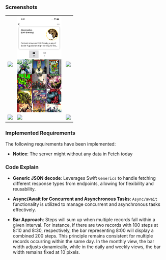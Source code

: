 ### Screenshots

|  |  |  |
| - | - | - |
| <img src="Screenshots/SCR_01.png" height="300"> | <img src="Screenshots/SCR_02.png" height="300"> |  <img src="Screenshots/SCR_03.gif" height="300">  |
| <img src="Screenshots/SCR_04.png" height="300"> | <img src="Screenshots/SCR_05.png" height="300"> |  <img src="Screenshots/SCR_06.png" height="300">  |


### Implemented Requirements

The following requirements have been implemented:

- **Notice**: The server might without any data in Fetch today


### Code Explain

- **Generic JSON decode**: Leverages Swift `Generics` to handle fetching different response types from endpoints, allowing for flexibility and reusability.
- **Async/Await for Concurrent and Asynchronous Tasks**: `Async/await` functionality is utilized to manage concurrent and asynchronous tasks effectively.

- **Bar Approach**: Steps will sum up when multiple records fall within a given interval. For instance, if there are two records with 100 steps at 8:10 and 8:30, respectively, the bar representing 8:00 will display a combined 200 steps. This principle remains consistent for multiple records occurring within the same day. In the monthly view, the bar width adjusts dynamically, while in the daily and weekly views, the bar width remains fixed at 10 pixels.

